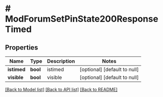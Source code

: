 # # ModForumSetPinState200ResponseTimed

## Properties

Name | Type | Description | Notes
------------ | ------------- | ------------- | -------------
**istimed** | **bool** | istimed | [optional] [default to null]
**visible** | **bool** | visible | [optional] [default to null]

[[Back to Model list]](../../README.md#models) [[Back to API list]](../../README.md#endpoints) [[Back to README]](../../README.md)
